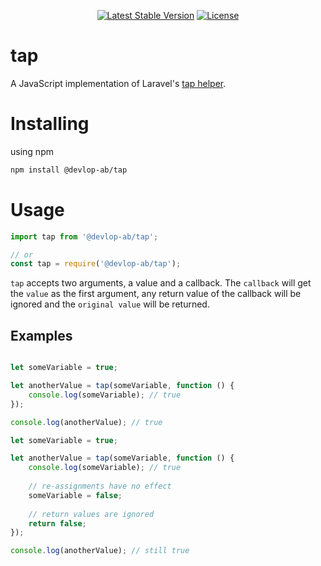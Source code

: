 <p align="center">
    <a href="https://www.npmjs.org/package/@devlop-ab/tap"><img src="https://img.shields.io/npm/v/@devlop-ab/tap.svg" alt="Latest Stable Version"></a>
    <a href="https://github.com/devlop-ab/tap/blob/main/LICENSE.md"><img src="https://img.shields.io/badge/license-MIT-green" alt="License"></a>
</p>

# tap

A JavaScript implementation of Laravel's [tap helper](https://laravel.com/docs/8.x/helpers#method-tap).

# Installing

using npm

```bash
npm install @devlop-ab/tap
```

# Usage 

```js
import tap from '@devlop-ab/tap';

// or
const tap = require('@devlop-ab/tap');
```

`tap` accepts two arguments, a value and a callback.
The `callback` will get the `value` as the first argument, any return value of the callback will be ignored and the `original value` will be returned.

## Examples

```js

let someVariable = true;

let anotherValue = tap(someVariable, function () {
    console.log(someVariable); // true
});

console.log(anotherValue); // true
```

```js
let someVariable = true;

let anotherValue = tap(someVariable, function () {
    console.log(someVariable); // true
    
    // re-assignments have no effect
    someVariable = false;
    
    // return values are ignored
    return false;
});

console.log(anotherValue); // still true 
```
